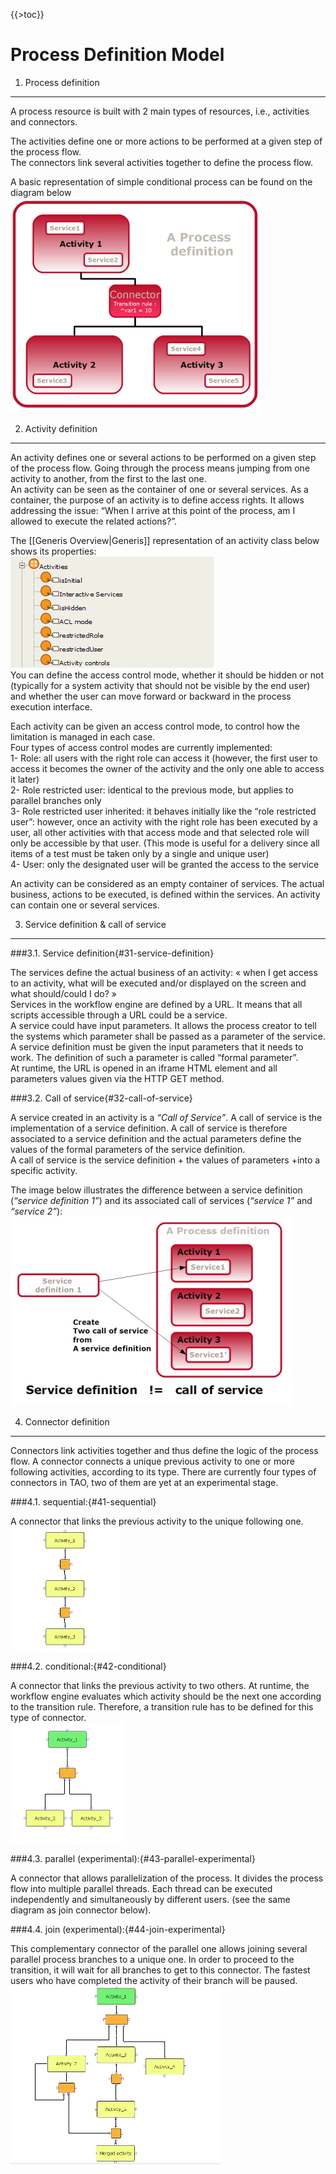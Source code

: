 <!--
parent:
    title: Workflow_Engine
author:
    - 'Jérôme Bogaerts'
created_at: '2011-03-02 15:29:09'
updated_at: '2013-03-13 13:01:08'
tags:
    - 'Workflow Engine'
-->

{{\>toc}}

Process Definition Model
========================

1. Process definition
---------------------

A process resource is built with 2 main types of resources, i.e., activities and connectors.

The activities define one or more actions to be performed at a given step of the process flow.\
The connectors link several activities together to define the process flow.

A basic representation of simple conditional process can be found on the diagram below\
![](../resources/process_model_architecture_diagram.png)

2. Activity definition
----------------------

An activity defines one or several actions to be performed on a given step of the process flow. Going through the process means jumping from one activity to another, from the first to the last one.\
An activity can be seen as the container of one or several services. As a container, the purpose of an activity is to define access rights. It allows addressing the issue: “When I arrive at this point of the process, am I allowed to execute the related actions?”.

The [[Generis Overview|Generis]] representation of an activity class below shows its properties:\
![](../resources/generis_activity_definition.png)\
You can define the access control mode, whether it should be hidden or not (typically for a system activity that should not be visible by the end user) and whether the user can move forward or backward in the process execution interface.

Each activity can be given an access control mode, to control how the limitation is managed in each case.\
Four types of access control modes are currently implemented:\
1- Role: all users with the right role can access it (however, the first user to access it becomes the owner of the activity and the only one able to access it later)\
2- Role restricted user: identical to the previous mode, but applies to parallel branches only\
3- Role restricted user inherited: it behaves initially like the “role restricted user”: however, once an activity with the right role has been executed by a user, all other activities with that access mode and that selected role will only be accessible by that user. (This mode is useful for a delivery since all items of a test must be taken only by a single and unique user)\
4- User: only the designated user will be granted the access to the service

An activity can be considered as an empty container of services. The actual business, actions to be executed, is defined within the services. An activity can contain one or several services.

3. Service definition & call of service
---------------------------------------

###3.1. Service definition{#31-service-definition}

The services define the actual business of an activity: « when I get access to an activity, what will be executed and/or displayed on the screen and what should/could I do? »\
Services in the workflow engine are defined by a URL. It means that all scripts accessible through a URL could be a service.\
A service could have input parameters. It allows the process creator to tell the systems which parameter shall be passed as a parameter of the service. A service definition must be given the input parameters that it needs to work. The definition of such a parameter is called “formal parameter”.\
At runtime, the URL is opened in an iframe HTML element and all parameters values given via the HTTP GET method.

###3.2. Call of service{#32-call-of-service}

A service created in an activity is a *“Call of Service”*. A call of service is the implementation of a service definition. A call of service is therefore associated to a service definition and the actual parameters define the values of the formal parameters of the service definition.\
A call of service is the service definition + the values of parameters +into a specific activity.

The image below illustrates the difference between a service definition (*“service definition 1”*) and its associated call of services (*“service 1”* and *“service 2”*):\
![](../resources/service_definition_call_of_service.png)

4. Connector definition
-----------------------

Connectors link activities together and thus define the logic of the process flow. A connector connects a unique previous activity to one or more following activities, according to its type. There are currently four types of connectors in TAO, two of them are yet at an experimental stage.

###4.1. sequential:{#41-sequential}

A connector that links the previous activity to the unique following one.\
![](../resources/sequence.png)

###4.2. conditional:{#42-conditional}

A connector that links the previous activity to two others. At runtime, the workflow engine evaluates which activity should be the next one according to the transition rule. Therefore, a transition rule has to be defined for this type of connector.\
![](../resources/delivery_conditionnal.png)

###4.3. parallel (experimental):{#43-parallel-experimental}

A connector that allows parallelization of the process. It divides the process flow into multiple parallel threads. Each thread can be executed independently and simultaneously by different users. (see the same diagram as join connector below).

###4.4. join (experimental):{#44-join-experimental}

This complementary connector of the parallel one allows joining several parallel process branches to a unique one. In order to proceed to the transition, it will wait for all branches to get to this connector. The fastest users who have completed the activity of their branch will be paused.\
![](../resources/delivery_parallel_join.png)

